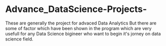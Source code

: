 # Advance_DataScience-Projects-

These are generally the project for advaced Data Analytics But there are some of factor which have been shown in the program which are very usefull for any Data Science bigineer who want to begin it's jorney on data science field.
